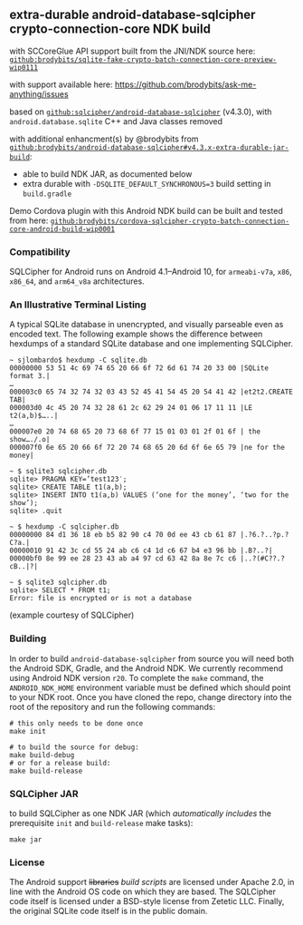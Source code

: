 ## extra-durable android-database-sqlcipher crypto-connection-core NDK build

with SCCoreGlue API support built from the JNI/NDK source here: [`github:brodybits/sqlite-fake-crypto-batch-connection-core-preview-wip0111`](https://github.com/brodybits/sqlite-fake-crypto-batch-connection-core-preview-wip0111)

with support available here: <https://github.com/brodybits/ask-me-anything/issues>

based on [`github:sqlcipher/android-database-sqlcipher`](https://github.com/sqlcipher/android-database-sqlcipher) (v4.3.0), with `android.database.sqlite` C++ and Java classes removed

with additional enhancment(s) by @brodybits from [`github:brodybits/android-database-sqlcipher#v4.3.x-extra-durable-jar-build`](https://github.com/brodybits/android-database-sqlcipher/tree/v4.3.x-extra-durable-jar-build):

- able to build NDK JAR, as documented below
- extra durable with `-DSQLITE_DEFAULT_SYNCHRONOUS=3` build setting in `build.gradle`

Demo Cordova plugin with this Android NDK build can be built and tested from here: [`github:brodybits/cordova-sqlcipher-crypto-batch-connection-core-android-build-wip0001`](https://github.com/brodybits/cordova-sqlcipher-crypto-batch-connection-core-android-build-wip0001)

<!-- NOT SUPPORTED with JAR build:
### Download Source and Binaries

The latest AAR binary package information can be [here](https://www.zetetic.net/sqlcipher/open-source), the source can be found [here](https://github.com/sqlcipher/android-database-sqlcipher).
<p><a title="Latest version from Maven Central" href="https://maven-badges.herokuapp.com/maven-central/net.zetetic/android-database-sqlcipher"><img src="https://maven-badges.herokuapp.com/maven-central/net.zetetic/android-database-sqlcipher/badge.svg"></a></p>
- -->

### Compatibility

SQLCipher for Android runs on Android 4.1–Android 10, for `armeabi-v7a`, `x86`, `x86_64`, and `arm64_v8a` architectures.

<!-- N/A for fork with JAR build:
### Contributions

We welcome contributions, to contribute to SQLCipher for Android, a [contributor agreement](https://www.zetetic.net/contributions/) needs to be submitted. All submissions should be based on the `master` branch.
- -->

### An Illustrative Terminal Listing

A typical SQLite database in unencrypted, and visually parseable even as encoded text. The following example shows the difference between hexdumps of a standard SQLite database and one implementing SQLCipher.

```
~ sjlombardo$ hexdump -C sqlite.db
00000000 53 51 4c 69 74 65 20 66 6f 72 6d 61 74 20 33 00 |SQLite format 3.|
…
000003c0 65 74 32 74 32 03 43 52 45 41 54 45 20 54 41 42 |et2t2.CREATE TAB|
000003d0 4c 45 20 74 32 28 61 2c 62 29 24 01 06 17 11 11 |LE t2(a,b)$…..|
…
000007e0 20 74 68 65 20 73 68 6f 77 15 01 03 01 2f 01 6f | the show…./.o|
000007f0 6e 65 20 66 6f 72 20 74 68 65 20 6d 6f 6e 65 79 |ne for the money|

~ $ sqlite3 sqlcipher.db
sqlite> PRAGMA KEY=’test123′;
sqlite> CREATE TABLE t1(a,b);
sqlite> INSERT INTO t1(a,b) VALUES (‘one for the money’, ‘two for the show’);
sqlite> .quit

~ $ hexdump -C sqlcipher.db
00000000 84 d1 36 18 eb b5 82 90 c4 70 0d ee 43 cb 61 87 |.?6.?..?p.?C?a.|
00000010 91 42 3c cd 55 24 ab c6 c4 1d c6 67 b4 e3 96 bb |.B?..?|
00000bf0 8e 99 ee 28 23 43 ab a4 97 cd 63 42 8a 8e 7c c6 |..?(#C??.?cB..|?|

~ $ sqlite3 sqlcipher.db
sqlite> SELECT * FROM t1;
Error: file is encrypted or is not a database
```
(example courtesy of SQLCipher)

<!-- N/A:
### Application Integration

You have a two main options for using SQLCipher for Android in your app: 

- Using it with Room or other consumers of the `androidx.sqlite` API

- Using the native SQLCipher for Android classes

In both cases, you will need to add a dependency on `net.zetetic:android-database-sqlcipher`,
such as having the following line in your module's `build.gradle` `dependencies`
closure:

```gradle
implementation 'net.zetetic:android-database-sqlcipher:4.2.0'
```

(replacing `4.2.0` with the version you want)

<a title="Latest version from Maven Central" href="https://maven-badges.herokuapp.com/maven-central/net.zetetic/android-database-sqlcipher"><img src="https://maven-badges.herokuapp.com/maven-central/net.zetetic/android-database-sqlcipher/badge.svg"></a>

#### Using SQLCipher for Android With Room

SQLCipher for Android has a `SupportFactory` class in the `net.sqlcipher.database` package
that can be used to configure Room to use SQLCipher for Android.

There are two `SupportFactory` constructors:

- Both take a `byte[]` to use as the passphrase (if you have a `char[]`, use
`SQLiteDatabase.getBytes()` to get a suitable `byte[]` to use)

- One constructor has a second parameter: a `SQLiteDatabaseHook` that you can use
for executing SQL statements before or after the passphrase is used to decrypt
the database

- One constructor option includes a boolean parameter to opt out of the clearing
the passphrase used to access the SQLCipher database.

Then, pass your `SupportFactory` to `openHelperFactory()` on your `RoomDatabase.Builder`:

```java
final byte[] passphrase = SQLiteDatabase.getBytes(userEnteredPassphrase);
final SupportFactory factory = new SupportFactory(passphrase);
final SomeDatabase room = Room.databaseBuilder(activity, SomeDatabase.class, DB_NAME)
  .openHelperFactory(factory)
  .build();
```

Now, Room will make all of its database requests using SQLCipher for Android instead
of the framework copy of SQLCipher.

Note that `SupportFactory` should work with other consumers of the `androidx.sqlite` API;
Room is merely a prominent example.

#### Using SQLCipher for Android's Native API

If you have existing SQLite code using classes like `SQLiteDatabase` and `SQLiteOpenHelper`,
converting your code to use SQLCipher for Android mostly is a three-step process:

1. Replace all `android.database.sqlite.*` `import` statements with ones that
use `net.sqlcipher.database.*` (e.g., convert `android.database.sqlite.SQLiteDatabase`
to `net.sqlcipher.database.SQLiteDatabase`)

2. Before attempting to open a database, call `SQLiteDatabase.loadLibs()`, passing
in a `Context` (e.g., add this to `onCreate()` of your `Application` subclass, using
the `Application` itself as the `Context`)

3. When opening a database (e.g., `SQLiteDatabase.openOrCreateDatabase()`), pass
in the passphrase as a `char[]` or `byte[]`

The rest of your code may not need any changes.

An article covering both integration of SQLCipher into an Android application as well as building the source can be found [here](https://www.zetetic.net/sqlcipher/sqlcipher-for-android/).
- -->

### Building

In order to build `android-database-sqlcipher` from source you will need both the Android SDK, Gradle, and the Android NDK. We currently recommend using Android NDK version `r20`. To complete the `make` command, the `ANDROID_NDK_HOME` environment variable must be defined which should point to your NDK root. Once you have cloned the repo, change directory into the root of the repository and run the following commands:

```
# this only needs to be done once
make init

# to build the source for debug:
make build-debug
# or for a release build:
make build-release
```

### SQLCipher JAR

to build SQLCipher as one NDK JAR (which _automatically includes_ the prerequisite `init` and `build-release` make tasks):

```
make jar
```

<!-- N/A:
**Important:** When using JAR files or some other local build, it is required to include a recent `androidx.sqlite` artifact from here: <https://mvnrepository.com/artifact/androidx.sqlite/sqlite>

This may done by adding the following block from `android-database-sqlcipher/build.gradle`, as discussed in [sqlcipher/android-database-sqlcipher#475](https://github.com/sqlcipher/android-database-sqlcipher/issues/475):

```
    dependencies {
        implementation "androidx.sqlite:sqlite:2.0.1"
    }
```

It is recommended to consider using a newer `androidx.sqlite` version such as `2.1.0`.
- -->

### License

The Android support ~~libraries~~ _build scripts_ are licensed under Apache 2.0, in line with the Android OS code on which they are based. The SQLCipher code itself is licensed under a BSD-style license from Zetetic LLC. Finally, the original SQLite code itself is in the public domain.
